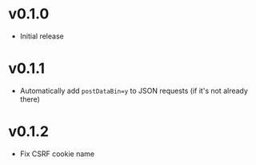 # v0.1.0
* Initial release

# v0.1.1
* Automatically add `postDataBin=y` to JSON requests (if it's not already there)

# v0.1.2
* Fix CSRF cookie name
